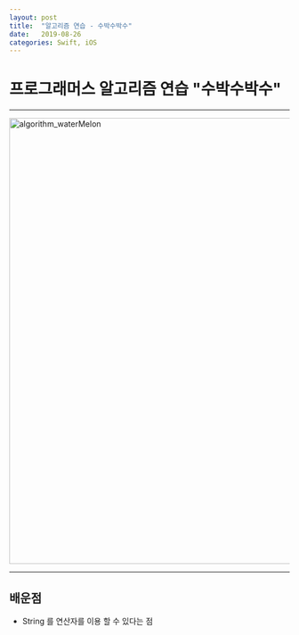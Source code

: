 ```yaml
---
layout: post
title:  "알고리즘 연습 - 수박수박수"
date:   2019-08-26
categories: Swift, iOS
---
```


# 프로그래머스 알고리즘 연습 "수박수박수"

---

<img width="800" alt="algorithm_waterMelon" src="https://user-images.githubusercontent.com/42841888/63654023-adc3b800-c7af-11e9-8688-ba1f43673fcd.png">

---

## 배운점

- String 를 연산자를 이용 할 수 있다는 점